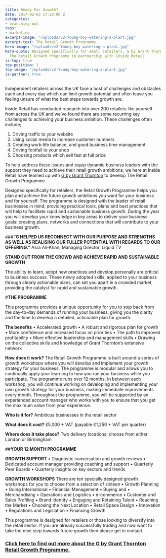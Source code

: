 ```yaml
---
title: Ready For Growth?
date: 2017-02-03 17:20:00 Z
categories:
- branching-out
tags:
- marketing
excerpt-image: "/uploads/v2-Young-boy-watering-a-plant.jpg"
excerpt-text: The Retail Growth Programme
hero-image: "/uploads/v2-Young-boy-watering-a-plant.jpg"
hero-quote: Designed specifically for small retailers, G by Grant Thornton has developed
  The Retail Growth Programme in partnership with Inside Retail
is-top: true
top-position: 1
top-image: "/uploads/v2-Young-boy-watering-a-plant.jpg"
is-partner: true
---
```


Independent retailers across the UK face a host of challenges and obstacles each and every day which can limit growth potential and often leave you feeling unsure of what the best steps towards growth are.

Inside Retail has conducted research into over 200 retailers like yourself from across the UK and we’ve found there are some recurring key challenges to achieving your business ambition. These challenges often include;

1. Driving traffic to your website
2. Using social media to increase customer numbers 
3. Creating work-life balance, and good business time management
4. Driving footfall to your shop
5. Choosing products which sell fast at full price

To help address these issues and equip dynamic business leaders with the support they need to achieve their retail growth ambitions, we here at Inside Retail have teamed up with [G by Grant Thornton](http://g.grantthornton.co.uk/about-us/) to develop The Retail Growth Programme.

Designed specifically for retailers, the Retail Growth Programme helps you plan and achieve the future growth ambitions you want for your business and for yourself.
The programme is designed with the leader of retail businesses in mind; providing practical tools, plans and best practices that will help to facilitate rapid and sustainable business growth. During the year you will develop your knowledge in key areas to deliver your business goals: creating plans, networks and connections that will contribute to your business growth.

###**“G HELPED US RECONNECT WITH OUR PURPOSE AND STRENGTHS AS WELL AS REALISING OUR FULLER POTENTIAL WITH REGARDS TO OUR OFFERING.”**
Asra Ali-Khan,
Managing Director, Liquid TV

**STAND OUT FROM THE CROWD AND ACHIEVE RAPID AND SUSTAINABLE GROWTH**

The ability to learn, adopt new practices and develop personally are critical to business success. These newly adopted skills, applied to your business through clearly actionable plans, can set you apart in a crowded market, providing the catalyst for rapid and sustainable growth.

#**THE PROGRAMME**

This programme provides a unique opportunity for you to step back from the day-to-day demands of running your business, giving you the clarity and the time to develop a detailed, actionable plan for growth.

**The benefits**
•	Accelerated growth
•	A robust and rigorous plan for growth
•	More confidence and increased focus on priorities
•	The path to improved profitability
•	More effective leadership and management skills
•	Drawing on the collective skills and knowledge of Grant Thornton’s extensive network


**How does it work?**
The Retail Growth Programme is built around a series of growth workshops where you will develop and implement your growth strategy for your business. The programme is modular and allows you to continually apply your learning to how you run your business while you participate. The programme runs over 12 months. In between each workshop, you will continue working on developing and implementing your own growth strategy for your business, making immediate improvements every month.
Throughout the programme, you will be supported by an experienced account manager who works with you to ensure that you get the maximum value from your experience.

**Who is it for?**
Ambitious businesses in the retail sector

**What does it cost?**
£5,000 + VAT (payable £1,250 + VAT per quarter)

**Where does it take place?**
Two delivery locations; choose from either London or Birmingham

##**YOUR 12 MONTH PROGRAMME**

**GROWTH SUPPORT**
•	Diagnostic conversation and growth reviews
•	Dedicated account manager providing coaching and support
•	Quarterly Peer Boards
•	Quarterly insights on key sectors and trends

**GROWTH WORKSHOPS**
There are ten specially designed growth workshops for you to choose from a selection of sixteen
•	Growth Planning
•	Going International
•	Financial Management
•	Buying and
•	Merchandising
•	Operations and Logistics
•	e-commerce
•	Customer and Sales Profiling
•	Brand Identity
•	Engaging and Retaining Talent
•	Reaching the Market
•	Choosing the Next Location
•	Retail Space Design
•	Innovation
•	Regulations and Legislation
•	Financing Growth

This programme is designed for retailers or those looking to diversify into the retail sector. If you are already successfully trading and now want to take the next step towards future growth then please get in contact.

### [Click here to find out more about the G by Grant Thornton Retail Growth Programme.](http://lp.events.ascential.com/IR-Client-Forms_Grant-Thornton-Page.html)


